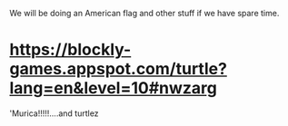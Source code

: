 We will be doing an American flag and other stuff if we have spare time.

https://blockly-games.appspot.com/turtle?lang=en&level=10#nwzarg
===========

'Murica!!!!!....and turtlez 
